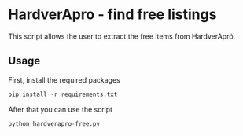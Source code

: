 # HardverApro - find free listings
This script allows the user to extract the free items from HardverApró.

## Usage
First, install the required packages
```python
pip install -r requirements.txt
```

After that you can use the script
```python
python hardverapro-free.py
```
